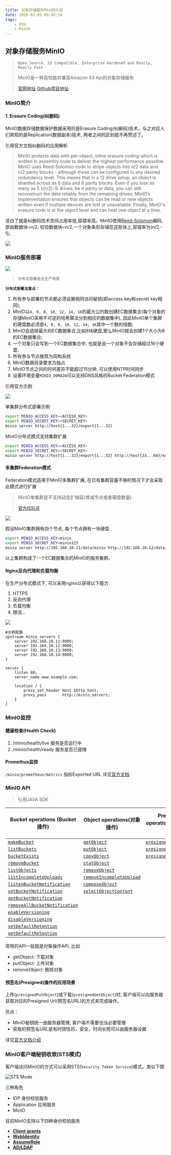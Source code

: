 ```yaml
---
title: 对象存储服务MinIO介绍
date: 2020-02-05 09:45:14
tags: 
    - OSS
    - MinIO
---
```


## 对象存储服务MinIO

> `Open Source, S3 Compatible, Enterprise Hardened and Really, Really Fast`
>
> MinIO是一种高性能并兼容Amazon S3 Api的对象存储服务
>
> [官网地址](https://min.io/)  [Github项目地址](https://github.com/minio/minio)





### MinIO简介

#### 1. Erasure Coding(纠删码)

MinIO数据存储数据保护数据采用的是Erasure Coding(纠删码)技术，与之对应人们熟知的是Replication(数据副本)技术, 两者之间的区别就不再赘述了。

引用官方文档纠删码的应用解析

>MinIO protects data with per-object, inline erasure coding which is written in assembly code to deliver the highest performance possible. MinIO uses Reed-Solomon code to stripe objects into n/2 data and n/2 parity blocks - although these can be configured to any desired redundancy level. This means that in a 12 drive setup, an object is sharded across as 6 data and 6 parity blocks. Even if you lose as many as 5 ((n/2)–1) drives, be it parity or data, you can still reconstruct the data reliably from the remaining drives. MinIO’s implementation ensures that objects can be read or new objects written even if multiple devices are lost or unavailable. Finally, MinIO's erasure code is at the object level and can heal one object at a time.

说白了就是纠删码技术空间占用率低,容错率高。MinIO使用[Reed-Solomon](https://en.wikipedia.org/wiki/Reed–Solomon_error_correction)编码, 原始数据块=n/2, 校验数据块=n/2,一个对象条形存储在这些快上,容错率为(n/2 - 1)。

![](/blog/images/minio/erasure-code.svg)



###  MinIO服务部署

![](/blog/images/minio/architecture_diagram.svg)



>  `分布式部署适合生产场景`

**`分布式部署注意点：`**

1. 所有参与部署的节点都必须设置相同访问秘钥(即access key和secret key相同);
2. MinIO以`4, 6, 8, 10, 12, 14, 16`的最大公约数创建EC数据集合(每个对象的存储MinIO采用不可逆的哈希算法分到相应的数据集中), 因此MinIO单个集群的硬盘数必须是`4, 6, 8, 10, 12, 14, 16`其中一个数的倍数;
3. MinIO会选择最大的EC数据集合,比如8块硬盘,那么MinIO就会创建1个大小为8的EC数据集合;
4. 一个对象只会写到一个EC数据集合中, 也就是说一个对象不会存储超过16个硬盘;
5. 所有参与节点推荐为同构系统
6. MinIO数据目录要求为独占
7. MinIO节点之间的时间差异不能超过15分钟, 可以使用NTP时间同步
8. 设置环境变量`MINIO_DOMAIN`可以支持DNS风格的Bucket Federation模式



引用官方示例

![](/blog/images/minio/Architecture-diagram_distributed_32.png)


单集群分布式部署示例

```bash
export MINIO_ACCESS_KEY=<ACCESS_KEY>
export MINIO_SECRET_KEY=<SECRET_KEY>
minio server http://host{1...32}/export{1...32}
```



MinIO分布式模式支持集群扩展

```bash
export MINIO_ACCESS_KEY=<ACCESS_KEY>
export MINIO_SECRET_KEY=<SECRET_KEY>
minio server http://host{1...32}/export{1...32} http://host{33...64}/export{1...32}
```



#### 多集群Federation模式

Federation模式适用于MinIO多集群扩展, 在已有集群容量不够的情况下才会采取此模式进行扩展

> MinIO单集群是不支持动态扩缩容(增减节点或者硬盘数量)
>
> [官方ISSUE](https://github.com/minio/minio/issues/7986) 

![](/blog/images/minio/bucket-lookup.png)




假设MinIO集群拥有四个节点, 每个节点拥有一块硬盘

```bash
export MINIO_ACCESS_KEY=minio
export MINIO_SECRET_KEY=minio123
minio server http://192.168.10.11/data/minio http://192.168.10.12/data/minio http://192.168.10.13/data/minio http://192.168.10.14/data/minio
```

以上集群构成了一个EC数据集合的MinIO的服务集群。



#### Nginx反向代理和负载均衡

在生产分布式模式下, 可以采用nginx以获得以下能力

1. HTTPS
2. 反向代理
3. 负载均衡
4. 限流...

![](/blog/images/minio/minio-instances-load-balanced.png)

```nginx
#示例配置
upstream minio_servers {
    server 192.168.10.11:9000;
    server 192.168.10.12:9000;
  	server 192.168.10.13:9000;
  	server 192.168.10.14:9000;
}

server {
    listen 80;
    server_name www.example.com;

    location / {
        proxy_set_header Host $http_host;
        proxy_pass       http://minio_servers;
    }
}
```





### MinIO监控

#### 健康检查(Health Check)

1. /minio/health/live  服务是否运行中
2. /minio/health/ready  服务是否已就绪



#### Promethus监控

`/minio/prometheus/metrics` 指标Exported URL  详见[官方文档](https://github.com/minio/minio/blob/master/docs/metrics/prometheus/README.md)







### MinIO API

> 引用JAVA SDK

| Bucket operations (Bucket操作)                               | Object operations(对象操作)                                  | Presigned operations(预签名操作)                             | Bucket Policy/LifeCycle Operations(Bucket权限及生命周期操作) |
| ------------------------------------------------------------ | ------------------------------------------------------------ | ------------------------------------------------------------ | ------------------------------------------------------------ |
| [`makeBucket`](https://docs.min.io/docs/java-client-api-reference.html#makeBucket) | [`getObject`](https://docs.min.io/docs/java-client-api-reference.html#getObject) | [`presignedGetObject`](https://docs.min.io/docs/java-client-api-reference.html#presignedGetObject) | [`getBucketPolicy`](https://docs.min.io/docs/java-client-api-reference.html#getBucketPolicy) |
| [`listBuckets`](https://docs.min.io/docs/java-client-api-reference.html#listBuckets) | [`putObject`](https://docs.min.io/docs/java-client-api-reference.html#putObject) | [`presignedPutObject`](https://docs.min.io/docs/java-client-api-reference.html#presignedPutObject) | [`setBucketPolicy`](https://docs.min.io/docs/java-client-api-reference.html#setBucketPolicy) |
| [`bucketExists`](https://docs.min.io/docs/java-client-api-reference.html#bucketExists) | [`copyObject`](https://docs.min.io/docs/java-client-api-reference.html#copyObject) | [`presignedPostPolicy`](https://docs.min.io/docs/java-client-api-reference.html#presignedPostPolicy) | [`setBucketLifeCycle`](https://docs.min.io/docs/java-client-api-reference.html#setBucketLifeCycle) |
| [`removeBucket`](https://docs.min.io/docs/java-client-api-reference.html#removeBucket) | [`statObject`](https://docs.min.io/docs/java-client-api-reference.html#statObject) |                                                              | [`getBucketLifeCycle`](https://docs.min.io/docs/java-client-api-reference.html#getBucketLifeCycle) |
| [`listObjects`](https://docs.min.io/docs/java-client-api-reference.html#listObjects) | [`removeObject`](https://docs.min.io/docs/java-client-api-reference.html#removeObject) |                                                              | [`deleteBucketLifeCycle`](https://docs.min.io/docs/java-client-api-reference.html#deleteBucketLifeCycle) |
| [`listIncompleteUploads`](https://docs.min.io/docs/java-client-api-reference.html#listIncompleteUploads) | [`removeIncompleteUpload`](https://docs.min.io/docs/java-client-api-reference.html#removeIncompleteUpload) |                                                              |                                                              |
| [`listenBucketNotification`](https://docs.min.io/docs/java-client-api-reference.html#listenBucketNotification) | [`composeObject`](https://docs.min.io/docs/java-client-api-reference.html#composeObject) |                                                              |                                                              |
| [`setBucketNotification`](https://docs.min.io/docs/java-client-api-reference.html#setBucketNotification) | [`selectObjectContent`](https://docs.min.io/docs/java-client-api-reference.html#selectObjectContent) |                                                              |                                                              |
| [`getBucketNotification`](https://docs.min.io/docs/java-client-api-reference.html#getBucketNotification) |                                                              |                                                              |                                                              |
| [`removeAllBucketNotification`](https://docs.min.io/docs/java-client-api-reference.html#removeAllBucketNotification) |                                                              |                                                              |                                                              |
| [`enableVersioning`](https://docs.min.io/docs/java-client-api-reference.html#enableVersioning) |                                                              |                                                              |                                                              |
| [`disableVersioning`](https://docs.min.io/docs/java-client-api-reference.html#disableVersioning) |                                                              |                                                              |                                                              |
| [`setDefaultRetention`](https://docs.min.io/docs/java-client-api-reference.html#setDefaultRetention) |                                                              |                                                              |                                                              |
| [`getDefaultRetention`](https://docs.min.io/docs/java-client-api-reference.html#getDefaultRetention) |                                                              |                                                              |                                                              |

常用的API一般就是对象操作API, 比如

- getObject: 下载对象
- putObject: 上传对象
- removeObject: 删除对象



#### 预签名(Presigned)操作的应用场景

上传(`presignedPutObject`)或下载(`presignedGetObject`)时, 客户端可以向服务器获取对应的Presigned Url(预签名URL)的方式来完成操作。

优点：

- MinIO秘钥统一由服务器管理, 客户端不需要也没必要管理
- 获取的预签名URL是有时效性的，安全，时间长短可以由服务器设置

详见[官方文档介绍](https://docs.min.io/docs/upload-files-from-browser-using-pre-signed-urls.html)







### MinIO客户端秘钥收敛(STS模式)

客户端访问MinIO的方式可以采用STS(`Security Token Service`)模式。类似下图

![STS Mode](/blog/images/minio/identity-management.svg)

三种角色

- IDP 身份校验服务
- Application 应用服务
- MinIO



目前MinIO支持以下四种身份校验服务

- [**Client grants**](https://github.com/minio/minio/blob/master/docs/sts/client-grants.md)
- [**WebIdentity**](https://github.com/minio/minio/blob/master/docs/sts/web-identity.md)
- [**AssumeRole**](https://github.com/minio/minio/blob/master/docs/sts/assume-role.md)
- [**AD/LDAP**](https://github.com/minio/minio/blob/master/docs/sts/ldap.md)





